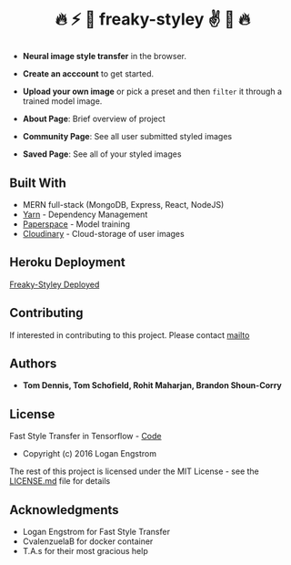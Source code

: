 # <p align='center'>:fire: :zap: :volcano: freaky-styley :v: :metal: :fire:</p>

* **Neural image style transfer** in the browser.

* **Create an acccount** to get started.

* **Upload your own image** or pick a preset and then `filter` it through a trained model image.

* **About Page**: Brief overview of project

* **Community Page**: See all user submitted styled images

* **Saved Page**: See all of your styled images

## Built With
* MERN full-stack (MongoDB, Express, React, NodeJS)
* [Yarn](https://yarnpkg.com) - Dependency Management
* [Paperspace](http://www.paperspace/) - Model training
* [Cloudinary](https://cloudinary.com/) - Cloud-storage of user images

## Heroku Deployment

[Freaky-Styley Deployed](https://freakey-styley-brt2.herokuapp.com/)

## Contributing

If interested in contributing to this project.
Please contact [mailto](mailto:brandonssc@gmail.com)

## Authors

* **Tom Dennis, Tom Schofield, Rohit Maharjan, Brandon Shoun-Corry**


## License

Fast Style Transfer in Tensorflow - [Code](https://github.com/lengstrom/fast-style-transfer)

 * Copyright (c) 2016 Logan Engstrom

The rest of this project is licensed under the MIT License - see the [LICENSE.md](LICENSE.md) file for details

## Acknowledgments

* Logan Engstrom for Fast Style Transfer
* CvalenzuelaB for docker container
* T.A.s for their most gracious help
